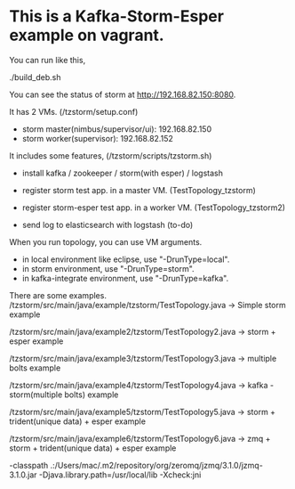 This is a Kafka-Storm-Esper example on vagrant.
=====================================

You can run like this,

./build_deb.sh

You can see the status of storm at http://192.168.82.150:8080.

It has 2 VMs. (/tzstorm/setup.conf)

- storm master(nimbus/supervisor/ui): 192.168.82.150
- storm worker(supervisor): 192.168.82.152

It includes some features, (/tzstorm/scripts/tzstorm.sh)

- install kafka / zookeeper / storm(with esper) / logstash
- register storm test app. in a master VM. (TestTopology_tzstorm)
- register storm-esper test app. in a worker VM. (TestTopology_tzstorm2)

- send log to elasticsearch with logstash (to-do)

When you run topology, you can use VM arguments.

- in local environment like eclipse, use "-DrunType=local".
- in storm environment, use "-DrunType=storm".
- in kafka-integrate environment, use "-DrunType=kafka".

There are some examples.
/tzstorm/src/main/java/example/tzstorm/TestTopology.java
-> Simple storm example 

/tzstorm/src/main/java/example2/tzstorm/TestTopology2.java
-> storm + esper example 

/tzstorm/src/main/java/example3/tzstorm/TestTopology3.java
-> multiple bolts example

/tzstorm/src/main/java/example4/tzstorm/TestTopology4.java
-> kafka - storm(multiple bolts) example

/tzstorm/src/main/java/example5/tzstorm/TestTopology5.java
-> storm + trident(unique data) + esper example 

/tzstorm/src/main/java/example6/tzstorm/TestTopology6.java
-> zmq + storm + trident(unique data) + esper example 

-classpath .:/Users/mac/.m2/repository/org/zeromq/jzmq/3.1.0/jzmq-3.1.0.jar -Djava.library.path=/usr/local/lib -Xcheck:jni

